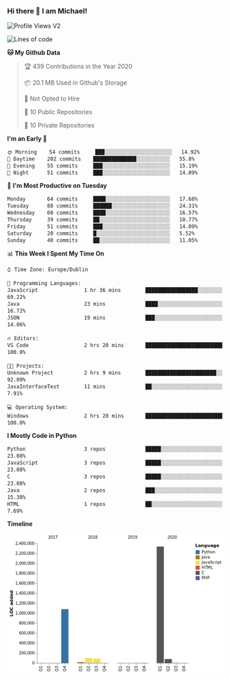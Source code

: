 ### Hi there 👋 I am Michael!

![Profile Views V2](https://komarev.com/ghpvc/?username=AppDevMichael)

<!--START_SECTION:waka-->
![Lines of code](https://img.shields.io/badge/From%20Hello%20World%20I%27ve%20Written-5.9%20million%20lines%20of%20code-blue)

**🐱 My Github Data** 

> 🏆 439 Contributions in the Year 2020
 > 
> 📦 20.1 MB Used in Github's Storage 
 > 
> 🚫 Not Opted to Hire
 > 
> 📜 10 Public Repositories
 > 
> 🔑 10 Private Repositories 

**I'm an Early 🐤** 

```text
🌞 Morning    54 commits     ███░░░░░░░░░░░░░░░░░░░░░░   14.92% 
🌆 Daytime    202 commits    ██████████████░░░░░░░░░░░   55.8% 
🌃 Evening    55 commits     ███░░░░░░░░░░░░░░░░░░░░░░   15.19% 
🌙 Night      51 commits     ███░░░░░░░░░░░░░░░░░░░░░░   14.09%

```
📅 **I'm Most Productive on Tuesday** 

```text
Monday       64 commits     ████░░░░░░░░░░░░░░░░░░░░░   17.68% 
Tuesday      88 commits     ██████░░░░░░░░░░░░░░░░░░░   24.31% 
Wednesday    60 commits     ████░░░░░░░░░░░░░░░░░░░░░   16.57% 
Thursday     39 commits     ██░░░░░░░░░░░░░░░░░░░░░░░   10.77% 
Friday       51 commits     ███░░░░░░░░░░░░░░░░░░░░░░   14.09% 
Saturday     20 commits     █░░░░░░░░░░░░░░░░░░░░░░░░   5.52% 
Sunday       40 commits     ██░░░░░░░░░░░░░░░░░░░░░░░   11.05%

```


📊 **This Week I Spent My Time On** 

```text
⌚︎ Time Zone: Europe/Dublin

💬 Programming Languages: 
JavaScript               1 hr 36 mins        █████████████████░░░░░░░░   69.22% 
Java                     23 mins             ████░░░░░░░░░░░░░░░░░░░░░   16.72% 
JSON                     19 mins             ███░░░░░░░░░░░░░░░░░░░░░░   14.06%

🔥 Editors: 
VS Code                  2 hrs 20 mins       █████████████████████████   100.0%

🐱‍💻 Projects: 
Unknown Project          2 hrs 9 mins        ███████████████████████░░   92.09% 
JavaInterfaceTest        11 mins             ██░░░░░░░░░░░░░░░░░░░░░░░   7.91%

💻 Operating System: 
Windows                  2 hrs 20 mins       █████████████████████████   100.0%

```

**I Mostly Code in Python** 

```text
Python                   3 repos             █████░░░░░░░░░░░░░░░░░░░░   23.08% 
JavaScript               3 repos             █████░░░░░░░░░░░░░░░░░░░░   23.08% 
C                        3 repos             █████░░░░░░░░░░░░░░░░░░░░   23.08% 
Java                     2 repos             ███░░░░░░░░░░░░░░░░░░░░░░   15.38% 
HTML                     1 repos             ██░░░░░░░░░░░░░░░░░░░░░░░   7.69%

```


**Timeline**

![Chart not found](https://github.com/AppDevMichael/AppDevMichael/blob/master/charts/bar_graph.png) 


<!--END_SECTION:waka-->


